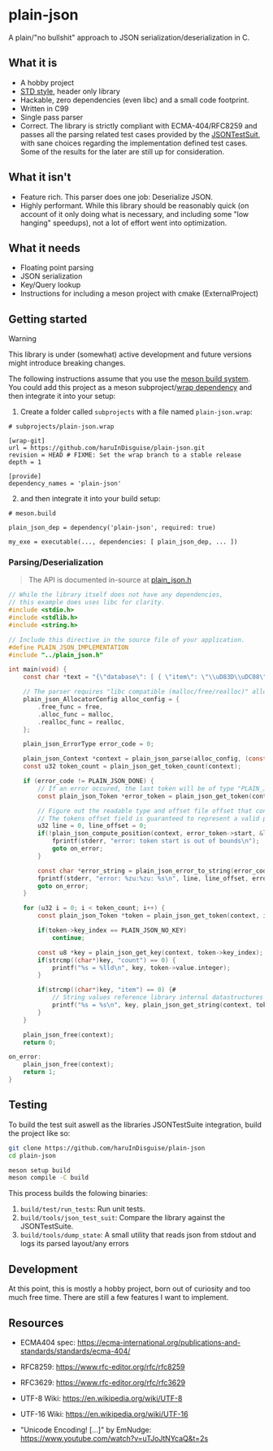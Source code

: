 # plain-json

A plain/"no bullshit" approach to JSON serialization/deserialization in C.

## What it is

- A hobby project
- [STD style](https://github.com/nothings/stb), header only library
- Hackable, zero dependencies (even libc) and a small code footprint.
- Written in C99
- Single pass parser
- Correct. The library is strictly compliant with ECMA-404/RFC8259 and passes all the parsing related
  test cases provided by the [JSONTestSuit](https://github.com/nst/JSONTestSuite), with sane choices
  regarding the implementation defined test cases. Some of the results for the later are still up for consideration.

## What it isn't

- Feature rich. This parser does one job: Deserialize JSON.
- Highly performant. While this library should be reasonably quick (on account of it only doing what
  is necessary, and including some "low hanging" speedups), not a lot of effort went into optimization.

## What it needs

- Floating point parsing
- JSON serialization
- Key/Query lookup
- Instructions for including a meson project with cmake (ExternalProject)

## Getting started

> [!WARNING]
> This library is under (somewhat) active development and future
> versions might introduce breaking changes.

The following instructions assume that you use the [meson build system](https://mesonbuild.com).
You could add this project as a meson subproject/[wrap dependency](https://mesonbuild.com/Wrap-dependency-system-manual.html) and then integrate it into your setup:

1. Create a folder called ```subprojects``` with a file named ```plain-json.wrap```:
```meson
# subprojects/plain-json.wrap

[wrap-git]
url = https://github.com/haruInDisguise/plain-json.git
revision = HEAD # FIXME: Set the wrap branch to a stable release
depth = 1

[provide]
dependency_names = 'plain-json'
```

2. and then integrate it into your build setup:
```meson
# meson.build

plain_json_dep = dependency('plain-json', required: true)

my_exe = executable(..., dependencies: [ plain_json_dep, ... ])
```

### Parsing/Deserialization

> The API is documented in-source at [plain_json.h](/blob/main/plain-json/plain_json.h)

```c
// While the library itself does not have any dependencies,
// this example does uses libc for clarity.
#include <stdio.h>
#include <stdlib.h>
#include <string.h>

// Include this directive in the source file of your application.
#define PLAIN_JSON_IMPLEMENTATION
#include "../plain_json.h"

int main(void) {
    const char *text = "{\"database\": [ { \"item\": \"\\uD83D\\uDC08\", \"count\": 12345} ] }";

    // The parser requires "libc compatible (malloc/free/realloc)" allocator functions
    plain_json_AllocatorConfig alloc_config = {
        .free_func = free,
        .alloc_func = malloc,
        .realloc_func = realloc,
    };

    plain_json_ErrorType error_code = 0;

    plain_json_Context *context = plain_json_parse(alloc_config, (const u8 *)text, strlen(text), &error_code);
    const u32 token_count = plain_json_get_token_count(context);

    if (error_code != PLAIN_JSON_DONE) {
        // If an error occured, the last token will be of type "PLAIN_JSON_ERROR"
        const plain_json_Token *error_token = plain_json_get_token(context, token_count - 1);

        // Figure out the readable type and offset file offset that contains the error.
        // The tokens offset field is guaranteed to represent a valid position.
        u32 line = 0, line_offset = 0;
        if(!plain_json_compute_position(context, error_token->start, &line, &line_offset)) {
            fprintf(stderr, "error: token start is out of bounds\n");
            goto on_error;
        }

        const char *error_string = plain_json_error_to_string(error_code);
        fprintf(stderr, "error: %zu:%zu: %s\n", line, line_offset, error_string);
        goto on_error;
    }

    for (u32 i = 0; i < token_count; i++) {
        const plain_json_Token *token = plain_json_get_token(context, i);

        if(token->key_index == PLAIN_JSON_NO_KEY)
            continue;

        const u8 *key = plain_json_get_key(context, token->key_index);
        if(strcmp((char*)key, "count") == 0) {
            printf("%s = %lld\n", key, token->value.integer);
        }

        if(strcmp((char*)key, "item") == 0) {#
            // String values reference library internal datastructures and should be copied for reuse (strdup(3) etc.)
            printf("%s = %s\n", key, plain_json_get_string(context, token->value.string_index));
        }
    }

    plain_json_free(context);
    return 0;

on_error:
    plain_json_free(context);
    return 1;
}
```

## Testing

To build the test suit aswell as the libraries JSONTestSuite integration, build the project like so:
```sh
git clone https://github.com/haruInDisguise/plain-json
cd plain-json

meson setup build
meson compile -C build
```

This process builds the folowing binaries:

1. ```build/test/run_tests```: Run unit tests.
2. ```build/tools/json_test_suit```: Compare the library against the JSONTestSuite.
3. ```build/tools/dump_state```: A small utility that reads json from stdout and logs its parsed layout/any errors

## Development
At this point, this is mostly a hobby project, born out of curiosity and too much free time.
There are still a few features I want to implement.

## Resources

- ECMA404 spec: https://ecma-international.org/publications-and-standards/standards/ecma-404/
- RFC8259: https://www.rfc-editor.org/rfc/rfc8259

- RFC3629: https://www.rfc-editor.org/rfc/rfc3629
- UTF-8 Wiki: https://en.wikipedia.org/wiki/UTF-8
- UTF-16 Wiki: https://en.wikipedia.org/wiki/UTF-16
- "Unicode Encoding! [...]" by EmNudge: https://www.youtube.com/watch?v=uTJoJtNYcaQ&t=2s
